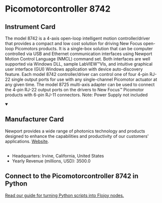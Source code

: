 
# Picomotorcontroller 8742

## Instrument Card

The model 8742 is a 4-axis open-loop intelligent motion controller/driver that provides a compact and low cost solution for driving New Focus open-loop Picomotors products. It is a single-box solution that can be computer controlled via USB and Ethernet communication interfaces using Newport Motion Control Language (NMCL) command set. Both interfaces are well supported via Windows DLL, sample LabVIEW™VIs, and intuitive graphical user interface (GUI) Windows application with device auto-discovery feature. Each model 8742 controller/driver can control one of four 4-pin RJ-22 single output ports for use with any single-channel Picomotor actuator at any given time. The model 8725 multi-axis adapter can be used to connect the 4-pin RJ-22 output ports on the drivers to New Focus™ Picomotor products with 6-pin RJ-11 connectors. Note: Power Supply not included

<details open>
<summary><h2>Manufacturer Card</h2></summary>
Newport provides a wide range of photonics technology and products designed to enhance the capabilities and productivity of our customers' applications. <a href="https://www.newport.com/">Website</a>.
<br></br>
<ul>
  <li>Headquarters: Irvine, California, United States</li>
  <li>Yearly Revenue (millions, USD): 3500.0</li>
</ul>
</details>

## Connect to the Picomotorcontroller 8742 in Python

[Read our guide for turning Python scripts into Flojoy nodes.](https://docs.flojoy.ai/custom-nodes/creating-custom-node/)


